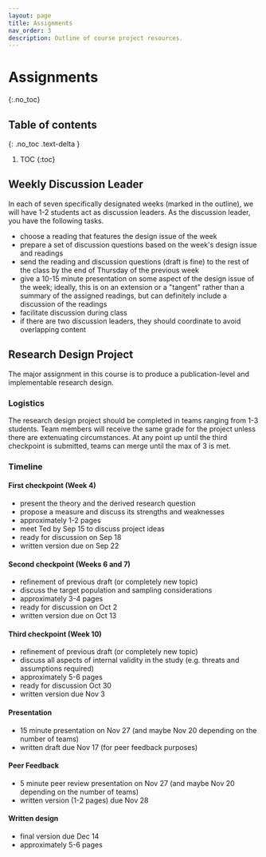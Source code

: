 ```yaml
---
layout: page
title: Assignments
nav_order: 3
description: Outline of course project resources.
---
```


# Assignments
{:.no_toc}

## Table of contents
{: .no_toc .text-delta }

1. TOC
{:toc}

## Weekly Discussion Leader
In each of seven specifically designated weeks (marked in the outline), we will have 1-2 students act as discussion leaders. As the discussion leader, you have the following tasks.
- choose a reading that features the design issue of the week
- prepare a set of discussion questions based on the week's design issue and readings
- send the reading and discussion questions (draft is fine) to the rest of the class by the end of Thursday of the previous week
- give a 10-15 minute presentation on some aspect of the design issue of the week; ideally, this is on an extension or a "tangent" rather than a summary of the assigned readings, but can definitely include a discussion of the readings
- facilitate discussion during class
- if there are two discussion leaders, they should coordinate to avoid overlapping content

## Research Design Project
The major assignment in this course is to produce a publication-level and implementable research design.

### Logistics
The research design project should be completed in teams ranging from 1-3 students. Team members will receive the same grade for the project unless there are extenuating circumstances. At any point up until the third checkpoint is submitted, teams can merge until the max of 3 is met.

### Timeline
#### First checkpoint (Week 4)
- present the theory and the derived research question
- propose a measure and discuss its strengths and weaknesses
- approximately 1-2 pages
- meet Ted by Sep 15 to discuss project ideas
- ready for discussion on Sep 18
- written version due on Sep 22

#### Second checkpoint (Weeks 6 and 7)
- refinement of previous draft (or completely new topic)
- discuss the target population and sampling considerations
- approximately 3-4 pages
- ready for discussion on Oct 2
- written version due on Oct 13

#### Third checkpoint (Week 10)
- refinement of previous draft (or completely new topic)
- discuss all aspects of internal validity in the study (e.g. threats and assumptions required)
- approximately 5-6 pages
- ready for discussion Oct 30
- written version due Nov 3

#### Presentation
- 15 minute presentation on Nov 27 (and maybe Nov 20 depending on the number of teams)
- written draft due Nov 17 (for peer feedback purposes)

#### Peer Feedback
- 5 minute peer review presentation on Nov 27 (and maybe Nov 20 depending on the number of teams)
- written version (1-2 pages) due Nov 28

#### Written design
- final version due Dec 14
- approximately 5-6 pages
